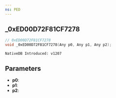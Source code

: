 ```yaml
---
ns: PED
---
```

## _0xED00D72F81CF7278

```c
// 0xED00D72F81CF7278
void _0xED00D72F81CF7278(Any p0, Any p1, Any p2);
```

```
NativeDB Introduced: v1207
```

## Parameters
* **p0**:
* **p1**:
* **p2**:
